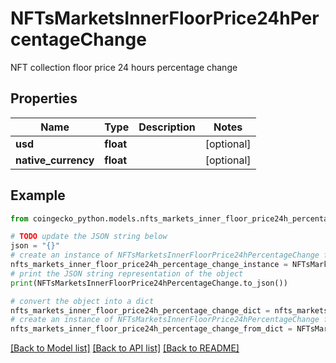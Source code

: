 # NFTsMarketsInnerFloorPrice24hPercentageChange

NFT collection floor price 24 hours percentage change

## Properties

Name | Type | Description | Notes
------------ | ------------- | ------------- | -------------
**usd** | **float** |  | [optional] 
**native_currency** | **float** |  | [optional] 

## Example

```python
from coingecko_python.models.nfts_markets_inner_floor_price24h_percentage_change import NFTsMarketsInnerFloorPrice24hPercentageChange

# TODO update the JSON string below
json = "{}"
# create an instance of NFTsMarketsInnerFloorPrice24hPercentageChange from a JSON string
nfts_markets_inner_floor_price24h_percentage_change_instance = NFTsMarketsInnerFloorPrice24hPercentageChange.from_json(json)
# print the JSON string representation of the object
print(NFTsMarketsInnerFloorPrice24hPercentageChange.to_json())

# convert the object into a dict
nfts_markets_inner_floor_price24h_percentage_change_dict = nfts_markets_inner_floor_price24h_percentage_change_instance.to_dict()
# create an instance of NFTsMarketsInnerFloorPrice24hPercentageChange from a dict
nfts_markets_inner_floor_price24h_percentage_change_from_dict = NFTsMarketsInnerFloorPrice24hPercentageChange.from_dict(nfts_markets_inner_floor_price24h_percentage_change_dict)
```
[[Back to Model list]](../README.md#documentation-for-models) [[Back to API list]](../README.md#documentation-for-api-endpoints) [[Back to README]](../README.md)


